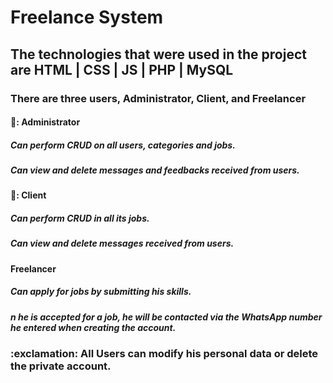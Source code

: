 <h1>Freelance System</h1>
<h2>The technologies that were used in the project are HTML | CSS | JS | PHP | MySQL</h2>
<h3>There are three users, Administrator, Client, and Freelancer</h3>
<h4>🌟: <strong>Administrator</strong></h4>
<h5>Can perform CRUD on all users, categories and jobs.</h5>
<h5>Can view and delete messages and feedbacks received from users.</h5>
<h4>🌟: <strong>Client</strong></h4>
<h5>Can perform CRUD in all its jobs.</h5>
<h5>Can view and delete messages received from users.</h5>
<h4><strong>Freelancer</strong></h4>
<h5>Can apply for jobs by submitting his skills.</h5>
<h5>n he is accepted for a job, he will be contacted via the WhatsApp number he entered when creating the account.</h5>
<h3>:exclamation: All Users can modify his personal data or delete the private account.</h3>
